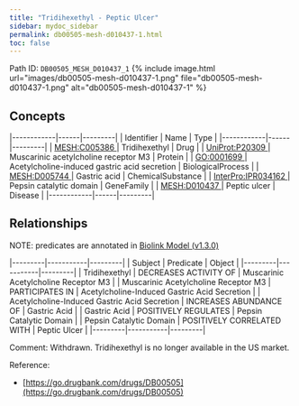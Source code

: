 ```yaml
---
title: "Tridihexethyl - Peptic Ulcer"
sidebar: mydoc_sidebar
permalink: db00505-mesh-d010437-1.html
toc: false 
---
```



Path ID: `DB00505_MESH_D010437_1`
{% include image.html url="images/db00505-mesh-d010437-1.png" file="db00505-mesh-d010437-1.png" alt="db00505-mesh-d010437-1" %}

## Concepts

|------------|------|---------|
| Identifier | Name | Type    |
|------------|------|---------|
| <a href="https://identifiers.org/MESH:C005386">MESH:C005386 </a> | Tridihexethyl | Drug |
| <a href="https://identifiers.org/UniProt:P20309">UniProt:P20309 </a> | Muscarinic acetylcholine receptor M3 | Protein |
| <a href="https://identifiers.org/GO:0001699">GO:0001699 </a> | Acetylcholine-induced gastric acid secretion | BiologicalProcess |
| <a href="https://identifiers.org/MESH:D005744">MESH:D005744 </a> | Gastric acid | ChemicalSubstance |
| <a href="https://identifiers.org/InterPro:IPR034162">InterPro:IPR034162 </a> | Pepsin catalytic domain | GeneFamily |
| <a href="https://identifiers.org/MESH:D010437">MESH:D010437 </a> | Peptic ulcer | Disease |
|------------|------|---------|

## Relationships


NOTE: predicates are annotated in <a href="https://github.com/biolink/biolink-model/releases/tag/v1.3.0">Biolink Model (v1.3.0)</a>

|---------|-----------|---------|
| Subject | Predicate | Object  |
|---------|-----------|---------|
| Tridihexethyl | DECREASES ACTIVITY OF | Muscarinic Acetylcholine Receptor M3 |
| Muscarinic Acetylcholine Receptor M3 | PARTICIPATES IN | Acetylcholine-Induced Gastric Acid Secretion |
| Acetylcholine-Induced Gastric Acid Secretion | INCREASES ABUNDANCE OF | Gastric Acid |
| Gastric Acid | POSITIVELY REGULATES | Pepsin Catalytic Domain |
| Pepsin Catalytic Domain | POSITIVELY CORRELATED WITH | Peptic Ulcer |
|---------|-----------|---------|

Comment: Withdrawn. Tridihexethyl is no longer available in the US market.

Reference: 
  - [https://go.drugbank.com/drugs/DB00505](https://go.drugbank.com/drugs/DB00505)
